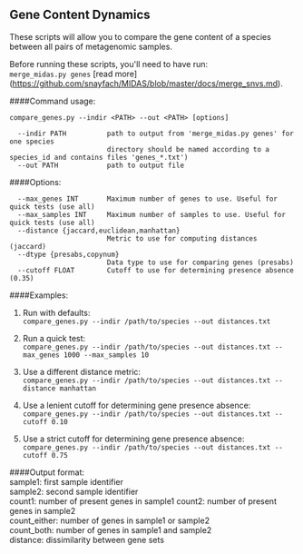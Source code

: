## Gene Content Dynamics

These scripts will allow you to compare the gene content of a species between all pairs of metagenomic samples. 

Before running these scripts, you'll need to have run:   
`merge_midas.py genes` [read more] (https://github.com/snayfach/MIDAS/blob/master/docs/merge_snvs.md).


####Command usage:

``` 
compare_genes.py --indir <PATH> --out <PATH> [options]

  --indir PATH          path to output from 'merge_midas.py genes' for one species
                        directory should be named according to a species_id and contains files 'genes_*.txt')
  --out PATH            path to output file
```

####Options:

```
  --max_genes INT       Maximum number of genes to use. Useful for quick tests (use all)
  --max_samples INT     Maximum number of samples to use. Useful for quick tests (use all)
  --distance {jaccard,euclidean,manhattan}
                        Metric to use for computing distances (jaccard)
  --dtype {presabs,copynum}
                        Data type to use for comparing genes (presabs)
  --cutoff FLOAT        Cutoff to use for determining presence absence (0.35)

```

####Examples:  
1) Run with defaults:  
`compare_genes.py --indir /path/to/species --out distances.txt`

2) Run a quick test:  
`compare_genes.py --indir /path/to/species --out distances.txt --max_genes 1000 --max_samples 10`

3) Use a different distance metric:  
`compare_genes.py --indir /path/to/species --out distances.txt --distance manhattan`

4) Use a lenient cutoff for determining gene presence absence:  
`compare_genes.py --indir /path/to/species --out distances.txt --cutoff 0.10`

5) Use a strict cutoff for determining gene presence absence:  
`compare_genes.py --indir /path/to/species --out distances.txt --cutoff 0.75`

####Output format:  
  sample1: first sample identifier  
  sample2: second sample identifier  
  count1: number of present genes in sample1
  count2: number of present genes in sample2  
  count_either: number of genes in sample1 or sample2  
  count_both: number of genes in sample1 and sample2  
  distance: dissimilarity between gene sets 

